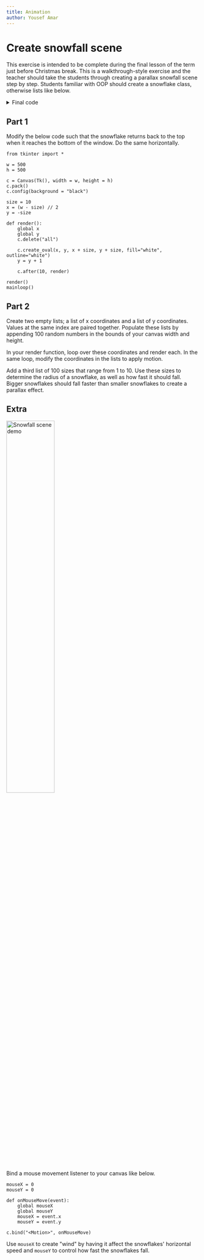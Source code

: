 ```yaml
---
title: Animation
author: Yousef Amar
---
```


# Create snowfall scene

This exercise is intended to be complete during the final lesson of the term just before Christmas break. This is a walkthrough-style exercise and the teacher should take the students through creating a parallax snowfall scene step by step. Students familiar with OOP should create a snowflake class, otherwise lists like below.

<details><summary>Final code</summary><p>

```
from tkinter import *
import random

w = 500
h = 500

c = Canvas(Tk(), width = w, height = h)
c.pack()
c.config(background = "black")

xs    = []
ys    = []
sizes = []

for i in range(100):
    xs.append(random.randint(0, w))
    ys.append(random.randint(0, h))
    sizes.append(random.randint(1, 10))

mouseX = 0
mouseY = 0

def render():
    c.delete("all")
    for i in range(100):
        x = xs[i]
        y = ys[i]
        s = sizes[i]

        c.create_oval(x, y, x + s, y + s, fill="white", outline="white")

        ys[i] = ys[i] + (s / 10) * ((mouseY / h) + 1)
        xs[i] = xs[i] + ((mouseX / w) * 2) - 1
        if y > h:
            ys[i] = 0
        if x < 0:
            xs[i] = w
        elif x > w:
            xs[i] = 0
    c.after(10, render)

def onMouseMove(event):
    global mouseX
    global mouseY
    mouseX = event.x
    mouseY = event.y

c.bind("<Motion>", onMouseMove)

render()
mainloop()
```

</p></details>

## Part 1

Modify the below code such that the snowflake returns back to the top when it reaches the bottom of the window. Do the same horizontally.

```
from tkinter import *

w = 500
h = 500

c = Canvas(Tk(), width = w, height = h)
c.pack()
c.config(background = "black")

size = 10
x = (w - size) // 2
y = -size

def render():
    global x
    global y
    c.delete("all")

    c.create_oval(x, y, x + size, y + size, fill="white", outline="white")
    y = y + 1

    c.after(10, render)

render()
mainloop()
```

## Part 2

Create two empty lists; a list of x coordinates and a list of y coordinates. Values at the same index are paired together. Populate these lists by appending 100 random numbers in the bounds of your canvas width and height.

In your render function, loop over these coordinates and render each. In the same loop, modify the coordinates in the lists to apply motion.

Add a third list of 100 sizes that range from 1 to 10. Use these sizes to determine the radius of a snowflake, as well as how fast it should fall. Bigger snowflakes should fall faster than smaller snowflakes to create a parallax effect.

## Extra

<img src="img/snow-compressed.png" alt="Snowfall scene demo" width="50%"/>

Bind a mouse movement listener to your canvas like below.

```
mouseX = 0
mouseY = 0

def onMouseMove(event):
    global mouseX
    global mouseY
    mouseX = event.x
    mouseY = event.y

c.bind("<Motion>", onMouseMove)
```

Use `mouseX` to create "wind" by having it affect the snowflakes' horizontal speed and `mouseY` to control how fast the snowflakes fall.
